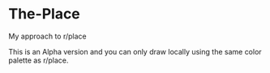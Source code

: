 # The-Place
My approach to r/place

This is an Alpha version and you can only draw locally using the same color palette as r/place.
